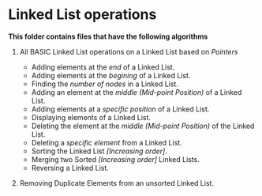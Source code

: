 # Linked List operations

**This folder contains files that have the following algorithms**

 1. All BASIC Linked List operations on a Linked List based on *Pointers*
   
    * Adding elements at the *end* of a Linked List.
    * Adding elements at the *begining* of a Linked List.
    * Finding the *number of nodes* in a Linked List.
    * Adding an element at the *middle (Mid-point Position)* of a Linked List.
    * Adding elements at a *specific position* of a Linked List.
    * Displaying elements of a Linked List.
    * Deleting the element at the *middle (Mid-point Position)* of the Linked List.
    * Deleting a *specific element* from a Linked List.
    * Sorting the Linked List *[Increasing order]*.
    * Merging two Sorted *[Increasing order]* Linked Lists.
    * Reversing a Linked List.

 2. Removing Duplicate Elements from an unsorted Linked List.